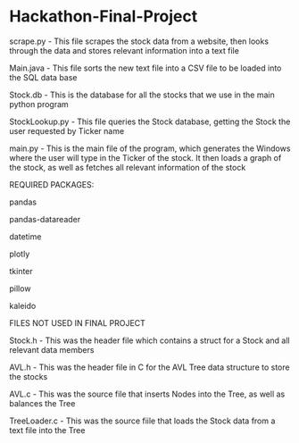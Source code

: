 # Hackathon-Final-Project

scrape.py - This file scrapes the stock data from a website, then looks through the data and stores relevant information into a text file

Main.java - This file sorts the new text file into a CSV file to be loaded into the SQL data base

Stock.db - This is the database for all the stocks that we use in the main python program

StockLookup.py - This file queries the Stock database, getting the Stock the user requested by Ticker name

main.py - This is the main file of the program, which generates the Windows where the user will type in the Ticker of the stock. It then loads a graph of the stock, as well as fetches all relevant information of the stock


REQUIRED PACKAGES:

pandas

pandas-datareader

datetime

plotly

tkinter

pillow

kaleido


FILES NOT USED IN FINAL PROJECT

Stock.h - This was the header file which contains a struct for a Stock and all relevant data members

AVL.h - This was the header file in C for the AVL Tree data structure to store the stocks

AVL.c - This was the source file that inserts Nodes into the Tree, as well as balances the Tree

TreeLoader.c - This was the source fiile that loads the Stock data from a text file into the Tree

